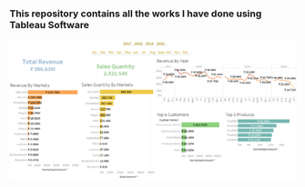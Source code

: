 ### This repository contains all the works I have done using Tableau Software

![My Image](Tableau_Viz.png)
